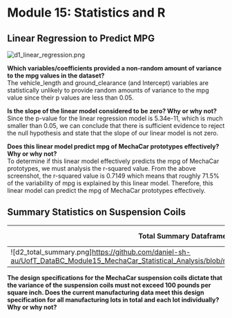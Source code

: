 # Module 15: Statistics and R

## Linear Regression to Predict MPG

![d1_linear_regression.png](https://github.com/daniel-sh-au/UofT_DataBC_Module15_MechaCar_Statistical_Analysis/blob/main/Resources/d1_linear_regression.png)

**Which variables/coefficients provided a non-random amount of variance to the mpg values in the dataset?**  
The vehicle_length and ground_clearance (and Intercept) variables are statistically unlikely to provide random amounts of variance to the mpg value since their p values are less than 0.05. 

**Is the slope of the linear model considered to be zero? Why or why not?**  
Since the p-value for the linear regression model is 5.34e-11, which is much smaller than 0.05, we can conclude that there is sufficient evidence to reject the null hypothesis and state that the slope of our linear model is not zero. 

**Does this linear model predict mpg of MechaCar prototypes effectively? Why or why not?**  
To determine if this linear model effectively predicts the mpg of MechaCar prototypes, we must analysis the r-squared value. From the above screenshot, the r-squared value is 0.7149 which means that roughly 71.5% of the variability of mpg is explained by this linear model. Therefore, this linear model can predict the mpg of MechaCar prototypes effectively. 

## Summary Statistics on Suspension Coils

| Total Summary Dataframe | Lot Summary Dataframe |
| ----------------------- | --------------------- |
| ![d2_total_summary.png]https://github.com/daniel-sh-au/UofT_DataBC_Module15_MechaCar_Statistical_Analysis/blob/main/Resources/d2_total_summary.png) | ![d2_lot_summary.png](https://github.com/daniel-sh-au/UofT_DataBC_Module15_MechaCar_Statistical_Analysis/blob/main/Resources/d2_lot_summary.png) |

**The design specifications for the MechaCar suspension coils dictate that the variance of the suspension coils must not exceed 100 pounds per square inch. Does the current manufacturing data meet this design specification for all manufacturing lots in total and each lot individually? Why or why not?**  
